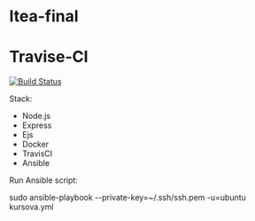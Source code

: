 # Itea-final

# Travise-CI
[![Build Status](https://travis-ci.org/azu/travis-badge.svg?branch=master)](https://travis-ci.org/azu/travis-badge)


Stack:

- Node.js
- Express
- Ejs
- Docker 
- TravisCI
- Ansible

Run Ansible script:

sudo ansible-playbook --private-key=~/.ssh/ssh.pem -u=ubuntu  kursova.yml 